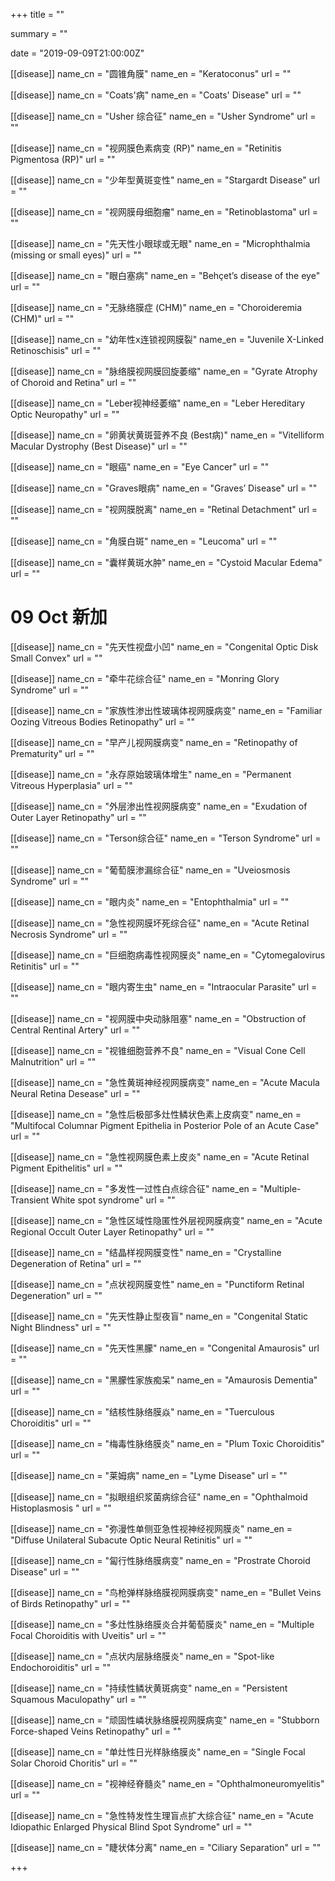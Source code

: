 +++
title = ""

summary = ""

date = "2019-09-09T21:00:00Z"

[[disease]]
  name_cn = "圆锥角膜"
  name_en = "Keratoconus"
  url = ""

[[disease]]
  name_cn = "Coats'病"
  name_en = "Coats' Disease"
  url = ""

[[disease]]
  name_cn = "Usher 综合征"
  name_en = "Usher Syndrome"
  url = ""

[[disease]]
  name_cn = "视网膜色素病变 (RP)"
  name_en = "Retinitis Pigmentosa (RP)"
  url = ""

[[disease]]
  name_cn = "少年型黄斑变性"
  name_en = "Stargardt Disease"
  url = ""

[[disease]]
  name_cn = "视网膜母细胞瘤"
  name_en = "Retinoblastoma"
  url = ""

[[disease]]
  name_cn = "先天性小眼球或无眼"
  name_en = "Microphthalmia (missing or small eyes)"
  url = ""

[[disease]]
  name_cn = "眼白塞病"
  name_en = "Behçet’s disease of the eye"
  url = ""

[[disease]]
  name_cn = "无脉络膜症 (CHM)"
  name_en = "Choroideremia (CHM)"
  url = ""

[[disease]]
  name_cn = "幼年性x连锁视网膜裂"
  name_en = "Juvenile X-Linked Retinoschisis"
  url = ""

[[disease]]
  name_cn = "脉络膜视网膜回旋萎缩"
  name_en = "Gyrate Atrophy of Choroid and Retina"
  url = ""

[[disease]]
  name_cn = "Leber视神经萎缩"
  name_en = "Leber Hereditary Optic Neuropathy"
  url = ""

[[disease]]
  name_cn = "卵黄状黄斑营养不良 (Best病)"
  name_en = "Vitelliform Macular Dystrophy (Best Disease)"
  url = ""

[[disease]]
  name_cn = "眼癌"
  name_en = "Eye Cancer"
  url = ""

[[disease]]
  name_cn = "Graves眼病"
  name_en = "Graves’ Disease"
  url = ""


[[disease]]
  name_cn = "视网膜脱离"
  name_en = "Retinal Detachment"
  url = ""


[[disease]]
  name_cn = "角膜白斑"
  name_en = "Leucoma"
  url = ""


[[disease]]
  name_cn = "囊样黄斑水肿"
  name_en = "Cystoid Macular Edema"
  url = ""

# 09 Oct 新加

[[disease]]
  name_cn = "先天性视盘小凹"
  name_en = "Congenital Optic Disk Small Convex"
  url = ""

[[disease]]
  name_cn = "牵牛花综合征"
  name_en = "Monring Glory Syndrome"
  url = "" 

[[disease]]
  name_cn = "家族性渗出性玻璃体视网膜病变"
  name_en = "Familiar Oozing Vitreous Bodies Retinopathy"
  url = ""

[[disease]]
  name_cn = "早产儿视网膜病变"
 name_en = "Retinopathy of Prematurity"
  url = ""

[[disease]]
  name_cn = "永存原始玻璃体增生"
 name_en = "Permanent Vitreous Hyperplasia"
  url = ""

[[disease]]
  name_cn = "外层渗出性视网膜病变"
 name_en = "Exudation of Outer Layer Retinopathy"
  url = ""


[[disease]]
  name_cn = "Terson综合征"
 name_en = "Terson Syndrome"
  url = ""



[[disease]]
  name_cn = "葡萄膜渗漏综合征"
 name_en = "Uveiosmosis Syndrome"
  url = ""


[[disease]]
  name_cn = "眼内炎"
 name_en = "Entophthalmia"
  url = ""


[[disease]]
  name_cn = "急性视网膜坏死综合征"
 name_en = "Acute Retinal Necrosis Syndrome"
  url = ""


[[disease]]
  name_cn = "巨细胞病毒性视网膜炎"
 name_en = "Cytomegalovirus Retinitis"
  url = ""


[[disease]]
  name_cn = "眼内寄生虫"
 name_en = "Intraocular Parasite"
  url = ""


[[disease]]
  name_cn = "视网膜中央动脉阻塞"
 name_en = "Obstruction of Central Rentinal Artery"
  url = ""

[[disease]]
  name_cn = "视锥细胞营养不良"
 name_en = "Visual Cone Cell Malnutrition"
  url = ""


[[disease]]
  name_cn = "急性黄斑神经视网膜病变"
 name_en = "Acute Macula Neural Retina Desease"
  url = ""                    

[[disease]]
  name_cn = "急性后极部多灶性鳞状色素上皮病变"
 name_en = "Multifocal Columnar Pigment Epithelia in Posterior Pole of an Acute Case"
  url = ""

[[disease]]
  name_cn = "急性视网膜色素上皮炎"
 name_en = "Acute Retinal Pigment Epithelitis"
  url = ""

[[disease]]
  name_cn = "多发性一过性白点综合征"
 name_en = "Multiple-Transient White spot syndrome"
  url = ""

[[disease]]
  name_cn = "急性区域性隐匿性外层视网膜病变"
 name_en = "Acute Regional Occult Outer Layer Retinopathy"
  url = ""


[[disease]]
  name_cn = "结晶样视网膜变性"
 name_en = "Crystalline Degeneration of Retina"
  url = ""



[[disease]]
  name_cn = "点状视网膜变性"
 name_en = "Punctiform Retinal Degeneration"
  url = ""


[[disease]]
  name_cn = "先天性静止型夜盲"
 name_en = "Congenital  Static Night Blindness"
  url = ""


[[disease]]
  name_cn = "先天性黑朦"
 name_en = "Congenital Amaurosis"
  url = ""


[[disease]]
  name_cn = "黑朦性家族痴呆"
 name_en = "Amaurosis Dementia"
  url = ""


[[disease]]
  name_cn = "结核性脉络膜焱"
 name_en = "Tuerculous Choroiditis"
  url = ""


[[disease]]
  name_cn = "梅毒性脉络膜炎"
 name_en = "Plum Toxic Choroiditis"
  url = ""

[[disease]]
  name_cn = "莱姆病"
 name_en = "Lyme Disease"
  url = ""


[[disease]]
  name_cn = "拟眼组织浆菌病综合征"
 name_en = "Ophthalmoid Histoplasmosis "
  url = ""                    


[[disease]]
  name_cn = "弥漫性单侧亚急性视神经视网膜炎"
 name_en = "Diffuse Unilateral Subacute Optic Neural Retinitis"
  url = ""

[[disease]]
  name_cn = "匐行性脉络膜病变"
 name_en = "Prostrate Choroid Disease"
  url = ""

[[disease]]
  name_cn = "鸟枪弹样脉络膜视网膜病变"
 name_en = "Bullet Veins of Birds Retinopathy"
  url = ""

[[disease]]
  name_cn = "多灶性脉络膜炎合并葡萄膜炎"
 name_en = "Multiple Focal Choroiditis with Uveitis"
  url = ""


[[disease]]
  name_cn = "点状内层脉络膜炎"
 name_en = "Spot-like Endochoroiditis"
  url = ""



[[disease]]
  name_cn = "持续性鳞状黄斑病变"
 name_en = "Persistent Squamous Maculopathy"
  url = ""


[[disease]]
  name_cn = "顽固性嶙状脉络膜视网膜病变"
 name_en = "Stubborn Force-shaped Veins Retinopathy"
  url = ""


[[disease]]
  name_cn = "单灶性日光样脉络膜炎"
 name_en = "Single Focal Solar Choroid Choritis"
  url = ""


[[disease]]
  name_cn = "视神经脊髓炎"
  name_en = "Ophthalmoneuromyelitis"
  url = ""


[[disease]]
  name_cn = "急性特发性生理盲点扩大综合征"
  name_en = "Acute Idiopathic Enlarged Physical Blind Spot Syndrome"
  url = ""


[[disease]]
  name_cn = "睫状体分离"
  name_en = "Ciliary Separation"
  url = ""



+++

